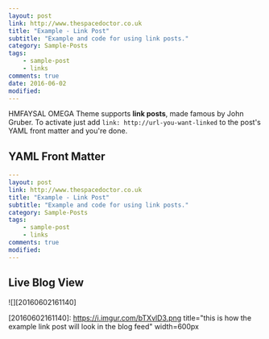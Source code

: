 ```yaml
---
layout: post
link: http://www.thespacedoctor.co.uk
title: "Example - Link Post"
subtitle: "Example and code for using link posts."
category: Sample-Posts
tags: 
    - sample-post
    - links
comments: true
date: 2016-06-02
modified: 
---
```


HMFAYSAL OMEGA Theme supports **link posts**, made famous by John Gruber. To activate just add `link: http://url-you-want-linked` to the post's YAML front matter and you're done.

## YAML Front Matter

```yaml
---
layout: post
link: http://www.thespacedoctor.co.uk
title: "Example - Link Post"
subtitle: "Example and code for using link posts."
category: Sample-Posts
tags: 
    - sample-post
    - links
comments: true
modified: 
---
```
  
<!--summary-->

## Live Blog View


![][20160602161140]

[20160602161140]: https://i.imgur.com/bTXvlD3.png title="this is how the example link post will look in the blog feed" width=600px
